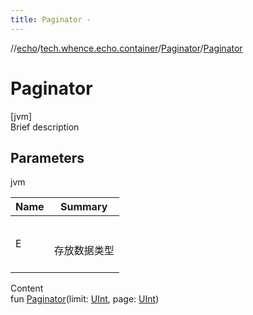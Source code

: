 ```yaml
---
title: Paginator -
---
```

//[echo](../../index.md)/[tech.whence.echo.container](../index.md)/[Paginator](index.md)/[Paginator](-paginator.md)



# Paginator  
[jvm]  
Brief description  


## Parameters  
  
jvm  
  
|  Name|  Summary| 
|---|---|
| E| <br><br>存放数据类型<br><br>
  
  
Content  
fun [Paginator](-paginator.md)(limit: [UInt](https://kotlinlang.org/api/latest/jvm/stdlib/kotlin/-u-int/index.html), page: [UInt](https://kotlinlang.org/api/latest/jvm/stdlib/kotlin/-u-int/index.html))  




